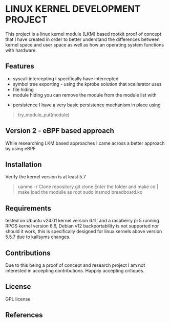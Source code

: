 # LINUX KERNEL DEVELOPMENT PROJECT
This project is a linux kernel module (LKM) based rootkit proof of concept that I have created in order to better understand the differences between kernel space and user space as well as how an operating system functions with hardware.
## Features
* syscall intercepting
I specifically have intercepted 
* symbol tree exporting - using the kprobe solution that xcellerator uses
* file hiding
* module hiding
you can remove the module from the module list with
>
* persistence
I have a very basic persistence mechanism in place using 
> try_module_put(module) 
## Version 2 - eBPF based approach
While researching LKM based approaches I came across a better approach by using eBPF 
## Installation
Verify the kernel version is at least 5.7
> uanme -r
Clone repository
> git clone <link>
Enter the folder and make
> cd <folder> | make
load the modulle as root
> sudo insmod breadboard.ko
## Requirements
tested on Ubuntu v24.01 kernel version 6.11, and a raspberry pi 5 running RPOS kernel version 6.6, Debian v12
backportability is not supported nor should it work, this is specifically designed for linux kernels above version 5.5.7 due to kallsyms changes.
## Contributions
Due to this being a proof of concept and research project I am not interested in accepting contributions. Happily accepting critiques.
## License
GPL license
## References
